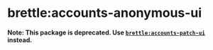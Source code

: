 # brettle:accounts-anonymous-ui

**Note: This package is deprecated. Use
[`brettle:accounts-patch-ui`](https://atmospherejs.com/brettle/accounts-patch-ui)
instead.**

